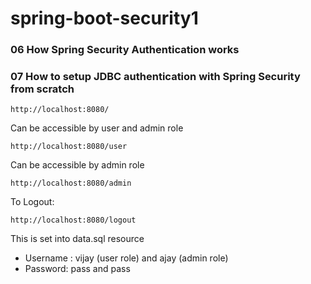 ﻿# spring-boot-security1

### 06 How Spring Security Authentication works
### 07 How to setup JDBC authentication with Spring Security from scratch

```
http://localhost:8080/
```

Can be accessible by user and admin role

```
http://localhost:8080/user
```

Can be accessible by admin role

```
http://localhost:8080/admin
```

To Logout:

```
http://localhost:8080/logout
```

This is set into data.sql resource
- Username : vijay (user role) and ajay  (admin role)
- Password: pass and pass

